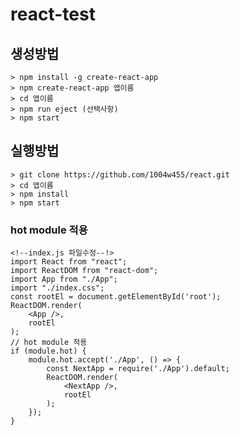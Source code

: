 # react-test

## 생성방법
    > npm install -g create-react-app
    > npm create-react-app 앱이름
    > cd 앱이름
    > npm run eject (선택사항)
    > npm start

## 실행방법
    > git clone https://github.com/1004w455/react.git
    > cd 앱이름
    > npm install
    > npm start

### hot module 적용
    <!--index.js 파일수정--!>
    import React from "react";
    import ReactDOM from "react-dom";
    import App from "./App";
    import "./index.css";
    const rootEl = document.getElementById('root');
    ReactDOM.render(
        <App />,
        rootEl
    );
    // hot module 적용
    if (module.hot) {
        module.hot.accept('./App', () => {
            const NextApp = require('./App').default;
            ReactDOM.render(
                <NextApp />,
                rootEl
            );
        });
    }
